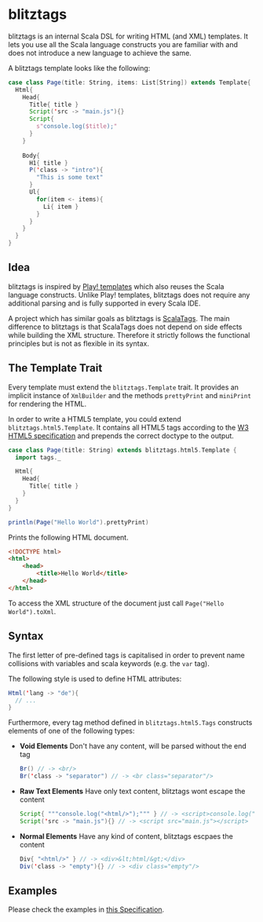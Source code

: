 # blitztags

blitztags is an internal Scala DSL for writing HTML (and XML) templates. It lets you use all the Scala language constructs you are familiar with and does not introduce a new language to achieve the same.

A blitztags template looks like the following:

```scala
case class Page(title: String, items: List[String]) extends Template{
  Html{
    Head{
      Title{ title }
      Script('src -> "main.js"){}
      Script{
        s"console.log($title);"
      }
    }
    
    Body{
      H1{ title }
      P('class -> "intro"){
        "This is some text"
      }
      Ul{
        for(item <- items){
          Li{ item }
        }
      }
    }
  }
}
```

## Idea

blitztags is inspired by [Play! templates](http://www.playframework.com/documentation/2.1.x/ScalaTemplates) which also reuses the Scala language constructs. Unlike Play! templates, blitztags does not require any additional parsing and is fully supported in every Scala IDE.

A project which has similar goals as blitztags is [ScalaTags](https://github.com/lihaoyi/scalatags). The main difference to blitztags is that ScalaTags does not depend on side effects while building the XML structure. Therefore it strictly follows the functional principles but is not as flexible in its syntax.

## The Template Trait

Every template must extend the `blitztags.Template` trait. It provides an implicit instance of `XmlBuilder` and the methods `prettyPrint` and `miniPrint` for rendering the HTML.

In order to write a HTML5 template, you could extend `blitztags.html5.Template`. It contains all HTML5 tags according to the [W3 HTML5 specification](http://www.w3.org/html/wg/drafts/html/master/) and prepends the correct doctype to the output.

```scala
case class Page(title: String) extends blitztags.html5.Template {
  import tags._

  Html{
    Head{
      Title{ title }
    }
  }
}

println(Page("Hello World").prettyPrint)
```

Prints the following HTML document.

```html
<!DOCTYPE html>
<html>
    <head>
        <title>Hello World</title>
    </head>
</html>
```

To access the XML structure of the document just call `Page("Hello World").toXml`.

## Syntax

The first letter of pre-defined tags is capitalised in order to prevent name collisions with variables and scala keywords (e.g. the `var` tag).

The following style is used to define HTML attributes:

```scala
Html('lang -> "de"){
  // ...
}
```

Furthermore, every tag method defined in `blitztags.html5.Tags` constructs elements of one of the following types:

- **Void Elements** Don't have any content, will be parsed without the end tag
  ```scala
  Br() // -> <br/>
  Br('class -> "separator") // -> <br class="separator"/>
  ```
- **Raw Text Elements** Have only text content, blitztags wont escape the content
  ```scala
  Script{ """console.log("<html/>");""" } // -> <script>console.log("<html/>");</script>
  Script('src -> "main.js"){} // -> <script src="main.js"></script>
  ```
- **Normal Elements** Have any kind of content, blitztags escpaes the content
  ```scala
  Div{ "<html/>" } // -> <div>&lt;html/&gt;</div>
  Div('class -> "empty"){} // -> <div class="empty"/>
  ```

## Examples

Please check the examples in [this Specification]().